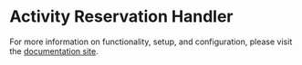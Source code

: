 # Activity Reservation Handler

For more information on functionality, setup, and configuration, please visit the [documentation site](https://flex-project-template-docs-2618-dev.twil.io/Feature%20Library/overview).
